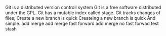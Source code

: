 Git is a distributed version controll system
Git is a  free software distributed under the GPL.
Git has a mutable index called stage.
Git tracks changes of files;
Create a new branch is quick
Createing a new branch is quick And simple.
add merge
add merge fast forward
add merge no fast forwad
test stash
